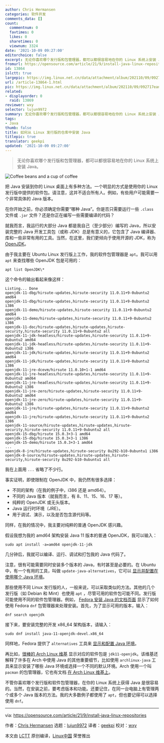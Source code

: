 ```yaml
---
author: Chris Hermansen
categories: 软件开发
comments_data: []
count:
  commentnum: 0
  favtimes: 0
  likes: 0
  sharetimes: 0
  viewnum: 3324
date: '2021-10-09 09:27:00'
editorchoice: false
excerpt: 无论你喜欢哪个发行版和包管理器，都可以都很容易地在你的 Linux 系统上安装 Java。
fromurl: https://opensource.com/article/21/9/install-java-linux-repositories
id: 13864
islctt: true
largepic: https://img.linux.net.cn/data/attachment/album/202110/09/092717ean17be0alz10kt5.jpg
url: /article-13864-1.html
pic: https://img.linux.net.cn/data/attachment/album/202110/09/092717ean17be0alz10kt5.jpg.thumb.jpg
related:
- displayorder: 0
  raid: 13869
reviewer: wxy
selector: lujun9972
summary: 无论你喜欢哪个发行版和包管理器，都可以都很容易地在你的 Linux 系统上安装 Java。
tags:
- Java
thumb: false
title: 如何从 Linux 发行版的仓库中安装 Java
titlepic: true
translator: geekpi
updated: '2021-10-09 09:27:00'
---
```



> 
> 无论你喜欢哪个发行版和包管理器，都可以都很容易地在你的 Linux 系统上安装 Java。
> 
> 
> 


![](https://img.linux.net.cn/data/attachment/album/202110/09/092717ean17be0alz10kt5.jpg "Coffee beans and a cup of coffee")


把 Java 安装到你的 Linux 桌面上有多种方法。一个明显的方式是使用你的 Linux 发行版中提供的软件包。请注意，这并不适合所有人。例如，有些用户可能需要一个非常具体的 Java 版本。


在你开始之前，你必须确定你需要“哪种 Java”。你是否只需要运行一些 `.class` 文件或 `.jar` 文件？还是你正在编写一些需要编译的代码？


就我而言，我运行的大部分 Java 都是我自己（至少部分）编写的 Java，所以安装完整的 Java 开发工具包（或称 JDK）总是有意义的，它包含了 Java 编译器、库和一些非常有用的工具。当然，在这里，我们更倾向于使用开源的 JDK，称为 [OpenJDK](https://openjdk.java.net/)。


由于我主要在 Ubuntu Linux 发行版上工作，我的软件包管理器是 `apt`。我可以用 `apt` 来查找哪些 OpenJDK 包是可用的：



```
apt list OpenJDK\*

```

这个命令的输出看起来像这样：



```
Listing... Done
openjdk-11-dbg/hirsute-updates,hirsute-security 11.0.11+9-0ubuntu2 amd64
openjdk-11-dbg/hirsute-updates,hirsute-security 11.0.11+9-0ubuntu2 i386
openjdk-11-demo/hirsute-updates,hirsute-security 11.0.11+9-0ubuntu2 amd64
openjdk-11-demo/hirsute-updates,hirsute-security 11.0.11+9-0ubuntu2 i386
openjdk-11-doc/hirsute-updates,hirsute-updates,hirsute-security,hirsute-security 11.0.11+9-0ubuntu2 all
openjdk-11-jdk-headless/hirsute-updates,hirsute-security 11.0.11+9-0ubuntu2 amd64
openjdk-11-jdk-headless/hirsute-updates,hirsute-security 11.0.11+9-0ubuntu2 i386
openjdk-11-jdk/hirsute-updates,hirsute-security 11.0.11+9-0ubuntu2 amd64
openjdk-11-jdk/hirsute-updates,hirsute-security 11.0.11+9-0ubuntu2 i386
openjdk-11-jre-dcevm/hirsute 11.0.10+1-1 amd64
openjdk-11-jre-headless/hirsute-updates,hirsute-security 11.0.11+9-0ubuntu2 amd64
openjdk-11-jre-headless/hirsute-updates,hirsute-security 11.0.11+9-0ubuntu2 i386
openjdk-11-jre-zero/hirsute-updates,hirsute-security 11.0.11+9-0ubuntu2 amd64
openjdk-11-jre-zero/hirsute-updates,hirsute-security 11.0.11+9-0ubuntu2 i386
openjdk-11-jre/hirsute-updates,hirsute-security 11.0.11+9-0ubuntu2 amd64
openjdk-11-jre/hirsute-updates,hirsute-security 11.0.11+9-0ubuntu2 i386
openjdk-11-source/hirsute-updates,hirsute-updates,hirsute-security,hirsute-security 11.0.11+9-0ubuntu2 all
openjdk-15-dbg/hirsute 15.0.3+3-1 amd64
openjdk-15-dbg/hirsute 15.0.3+3-1 i386
openjdk-15-demo/hirsute 15.0.3+3-1 amd64
...
openjdk-8-jre/hirsute-updates,hirsute-security 8u292-b10-0ubuntu1 i386
openjdk-8-source/hirsute-updates,hirsute-updates,hirsute-security,hirsute-security 8u292-b10-0ubuntu1 all

```

我在上面用 `...` 省略了不少行。


事实证明，即使限制在 OpenJDK 中，我仍然有很多选择：


* 不同的架构（在我的例子中，i386 还是 amd64）。
* 不同的 Java 版本（就我而言，有 8、11、15、16、17 等）。
* 纯粹的 OpenJDK 或无头版本。
* Java 运行时环境（JRE）。
* 用于调试、演示，以及是否包含源代码等。


同样，在我的情况中，我主要对纯粹的普通 OpenJDK 感兴趣。


假设我想为我的 amd64 架构安装 Java 11 版本的普通 OpenJDK，我可以输入：



```
sudo apt install -a=amd64 openjdk-11-jdk

```

几分钟后，我就可以编译、运行、调试和打包我的 Java 代码了。


注意，很有可能需要同时安装多个版本的 Java，有时甚至是必要的。在 Ubuntu 中，有一个有用的工具，叫做 `update-java-alternatives`，它可以 [显示并配置在使用哪个 Java 环境](http://manpages.ubuntu.com/manpages/hirsute/man8/update-java-alternatives.8.html)。


那些使用不同 Linux 发行版的人，一般来说，可以采取类似的方法。其他的几个发行版（如 Debian 和 Mint）也使用 `apt` ，尽管可用的软件包可能不同。发行版可能使用不同的软件包管理器。例如， [Fedora 安装 Java 的文档页面](https://docs.fedoraproject.org/en-US/quick-docs/installing-java/) 显示了如何使用 Fedora `dnf` 包管理器来处理安装。首先，为了显示可用的版本，输入：



```
dnf search openjdk

```

接下来，要安装完整的开发 x86\_64 架构版本，请输入：



```
sudo dnf install java-11-openjdk-devel.x86_64

```

同样地，Fedora 提供了 `alternatives` 工具来 [显示和配置 Java 环境](https://tecadmin.net/install-java-on-fedora/)。


再比如，[很棒的 Arch Linux 维基](https://wiki.archlinux.org/title/java#OpenJDK) 显示对应的软件包是 `jdk11-openjdk`。该维基还解释了许多在 Arch 中使用 Java 的其他重要细节，比如使用 `archlinux-java` 工具来显示安装了哪些 Java 环境或选择一个不同的默认环境。Arch 使用一个叫 `pacman` 的包管理器，它也有文档 [在 Arch Linux 维基上](https://wiki.archlinux.org/title/pacman#Querying_package_databases)。


不管你喜欢哪个发行版和软件包管理器，在你的 Linux 系统上获得 Java 是很容易的。当然，在安装之前，要考虑版本和功能。还要记住，在同一台电脑上有管理两个或多个 Java 版本的方法。我的大多数例子都使用了 `apt`，但也要记得可以选择使用 `dnf`。




---


via: <https://opensource.com/article/21/9/install-java-linux-repositories>


作者：[Chris Hermansen](https://opensource.com/users/clhermansen) 选题：[lujun9972](https://github.com/lujun9972) 译者：[geekpi](https://github.com/geekpi) 校对：[wxy](https://github.com/wxy)


本文由 [LCTT](https://github.com/LCTT/TranslateProject) 原创编译，[Linux中国](https://linux.cn/) 荣誉推出